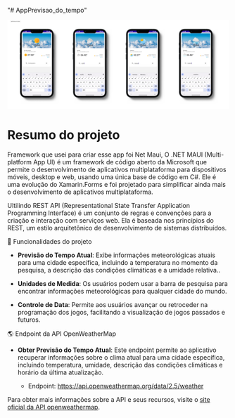 "# AppPrevisao_do_tempo" 

<p align="center">
<img loading="lazy" src="https://raw.githubusercontent.com/Marcos-Jose-DV/AppPrevisao_do_tempo/main/AppPrevisao.png"/>
</p>
<h1>Resumo do projeto</h1>

<p>Framework que usei para criar esse app foi Net Maui, O .NET MAUI (Multi-platform App UI) é um framework de código aberto da Microsoft que permite o desenvolvimento de aplicativos multiplataforma para dispositivos móveis, desktop e web, usando uma única base de código em C#. Ele é uma evolução do Xamarin.Forms e foi projetado para simplificar ainda mais o desenvolvimento de aplicativos multiplataforma. </p>

<p>Ultilindo REST API (Representational State Transfer Application Programming Interface) é um conjunto de regras e convenções para a criação e interação com serviços web. Ela é baseada nos princípios do REST, um estilo arquitetônico de desenvolvimento de sistemas distribuídos. </p>

:hammer: Funcionalidades do projeto

- **Previsão do Tempo Atual**: Exibe informações meteorológicas atuais para uma cidade específica, incluindo a temperatura no momento da pesquisa, a descrição das condições climáticas e a umidade relativa..

- **Unidades de Medida**: Os usuários podem usar a barra de pesquisa para encontrar informações meteorológicas para qualquer cidade do mundo.

- **Controle de Data**: Permite aos usuários avançar ou retroceder na programação dos jogos, facilitando a visualização de jogos passados e futuros.

:earth_americas: Endpoint da API OpenWeatherMap

- **Obter Previsão do Tempo Atual**: Este endpoint permite ao aplicativo recuperar informações sobre o clima atual para uma cidade específica, incluindo temperatura, umidade, descrição das condições climáticas e horário da última atualização.

  - Endpoint: https://api.openweathermap.org/data/2.5/weather

Para obter mais informações sobre a API e seus recursos, visite o [site oficial da API openweathermap](https://openweathermap.org/).
